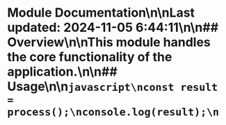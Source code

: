 # Module Documentation\n\nLast updated: 2024-11-05 6:44:11\n\n## Overview\n\nThis module handles the core functionality of the application.\n\n## Usage\n\n```javascript\nconst result = process();\nconsole.log(result);\n```
